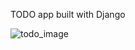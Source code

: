 TODO app built with Django

![todo_image](https://github.com/nazikashyrova/todo-project/tree/master/todo.PNG)

